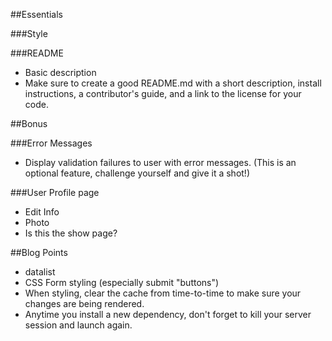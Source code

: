 ##Essentials

###Style

###README
- Basic description
- Make sure to create a good README.md with a short description, install instructions, a contributor's guide, and a link to the license for your code.

##Bonus

###Error Messages
- Display validation failures to user with error messages. (This is an optional feature, challenge yourself and give it a shot!)

###User Profile page
- Edit Info
- Photo
- Is this the show page?

##Blog Points
- datalist
- CSS Form styling (especially submit "buttons")
- When styling, clear the cache from time-to-time to make sure your changes are being rendered.
- Anytime you install a new dependency, don't forget to kill your server session and launch again.
